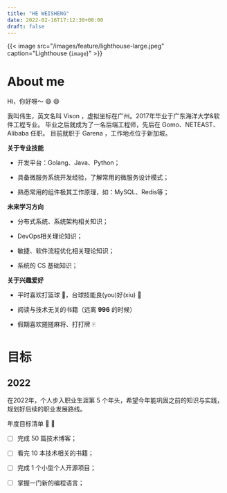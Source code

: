 ```yaml
---
title: "HE WEISHENG"
date: 2022-02-16T17:12:30+08:00
draft: false
---
```

{{< image src="/images/feature/lighthouse-large.jpeg" caption="Lighthouse (`image`)" >}}

# About me
Hi，你好呀～ :smile: :smile:

我叫伟生，英文名叫 Vison ，虚拟坐标在广州。2017年毕业于广东海洋大学&软件工程专业。
毕业之后就成为了一名后端工程师，先后在 Gomo、NETEAST、Alibaba 任职。
目前就职于 Garena ，工作地点位于新加坡。

**关于专业技能** 

- 开发平台：Golang、Java、Python；

- 具备微服务系统开发经验，了解常用的微服务设计模式；

- 熟悉常用的组件极其工作原理，如：MySQL、Redis等；

**未来学习方向**

- 分布式系统、系统架构相关知识；

- DevOps相关理论知识；

- 敏捷、软件流程优化相关理论知识；

- 系统的 CS 基础知识；

**关于兴趣爱好**

- 平时喜欢打篮球 :basketball:，台球技能良(you)好(xiu) :8ball:

- 阅读与技术无关的书籍（远离 **996** 的时候）

- 假期喜欢搓搓麻将、打打牌 :mahjong:

# 目标
## 2022
在2022年，个人步入职业生涯第 5 个年头，希望今年能巩固之前的知识与实践，规划好后续的职业发展路线。

年度目标清单 :rocket: :rocket:

- [ ] 完成 50 篇技术博客；

- [ ] 看完 10 本技术相关的书籍；

- [ ] 完成 1 个小型个人开源项目；

- [ ] 掌握一门新的编程语言；
